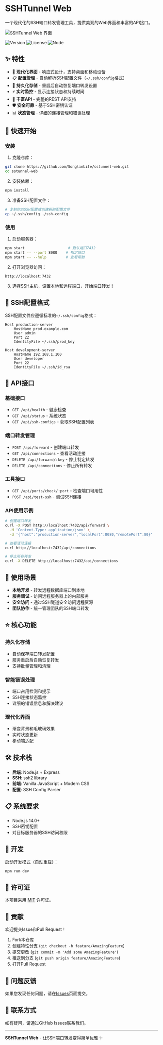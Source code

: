 # SSHTunnel Web

一个现代化的SSH端口转发管理工具，提供美观的Web界面和丰富的API接口。

![SSHTunnel Web 界面](https://github.com/user-attachments/assets/99dc9c27-9b5f-485c-bbdf-5299d4e30731)

![Version](https://img.shields.io/badge/version-1.0.0-blue.svg)
![License](https://img.shields.io/badge/license-MIT-green.svg)
![Node](https://img.shields.io/badge/node-%3E%3D14.0-brightgreen.svg)

## ✨ 特性

- 🚀 **现代化界面** - 响应式设计，支持桌面和移动设备
- 📋 **配置管理** - 自动解析SSH配置文件（`~/.ssh/config`格式）
- 🔄 **持久化存储** - 重启后自动恢复端口转发设置
- ⚡ **实时监控** - 显示连接状态和持续时间
- 🔌 **丰富API** - 完整的REST API支持
- 🛡️ **安全可靠** - 基于SSH密钥认证
- 📊 **状态管理** - 详细的连接管理和错误处理

## 🚀 快速开始

### 安装

1. 克隆仓库：
```bash
git clone https://github.com/SonglinLife/sstunnel-web.git
cd sstunnel-web
```

2. 安装依赖：
```bash
npm install
```

3. 准备SSH配置文件：
```bash
# 复制你的SSH配置或创建新的配置文件
cp ~/.ssh/config ./ssh-config
```

### 使用

1. 启动服务器：
```bash
npm start                    # 默认端口7432
npm start -- --port 8080    # 指定端口
npm start -- --help         # 查看帮助
```

2. 打开浏览器访问：
```
http://localhost:7432
```

3. 选择SSH主机，设置本地和远程端口，开始端口转发！

## 📁 SSH配置格式

SSH配置文件应遵循标准的`~/.ssh/config`格式：

```
Host production-server
    HostName prod.example.com
    User admin
    Port 22
    IdentityFile ~/.ssh/prod_key

Host development-server
    HostName 192.168.1.100
    User developer
    Port 22
    IdentityFile ~/.ssh/id_rsa
```

## 🔌 API接口

### 基础接口
- `GET /api/health` - 健康检查
- `GET /api/status` - 系统状态
- `GET /api/ssh-configs` - 获取SSH配置列表

### 端口转发管理
- `POST /api/forward` - 创建端口转发
- `GET /api/connections` - 查看活动连接
- `DELETE /api/forward/:key` - 停止特定转发
- `DELETE /api/connections` - 停止所有转发

### 工具接口
- `GET /api/ports/check/:port` - 检查端口可用性
- `POST /api/test-ssh` - 测试SSH连接

### API使用示例

```bash
# 创建端口转发
curl -X POST http://localhost:7432/api/forward \
  -H 'Content-Type: application/json' \
  -d '{"host":"production-server","localPort":8080,"remotePort":80}'

# 查看活动连接
curl http://localhost:7432/api/connections

# 停止所有转发
curl -X DELETE http://localhost:7432/api/connections
```

## 🎯 使用场景

- **本地开发** - 转发远程数据库端口到本地
- **服务调试** - 访问远程服务器上的内部服务
- **安全访问** - 通过SSH隧道安全访问远程资源
- **团队协作** - 统一管理团队的SSH端口转发

## ⭐ 核心功能

### 持久化存储
- 自动保存端口转发配置
- 服务重启后自动恢复转发
- 支持批量管理和清理

### 智能错误处理
- 端口占用检测和提示
- SSH连接状态监控
- 详细的错误信息和解决建议

### 现代化界面
- 渐变背景和毛玻璃效果
- 实时状态更新
- 移动端适配

## 🛠️ 技术栈

- **后端**: Node.js + Express
- **SSH**: ssh2 library
- **前端**: Vanilla JavaScript + Modern CSS
- **配置**: SSH Config Parser

## 📋 系统要求

- Node.js 14.0+
- SSH密钥配置
- 对目标服务器的SSH访问权限

## 🔧 开发

启动开发模式（自动重载）：
```bash
npm run dev
```

## 📄 许可证

本项目采用 [MIT](LICENSE) 许可证。

## 🤝 贡献

欢迎提交Issue和Pull Request！

1. Fork本仓库
2. 创建特性分支 (`git checkout -b feature/AmazingFeature`)
3. 提交更改 (`git commit -m 'Add some AmazingFeature'`)
4. 推送到分支 (`git push origin feature/AmazingFeature`)
5. 打开Pull Request

## 🐛 问题反馈

如果您发现任何问题，请在[Issues](https://github.com/SonglinLife/sstunnel-web/issues)页面提交。

## 📧 联系方式

如有疑问，请通过GitHub Issues联系我们。

---

**SSHTunnel Web** - 让SSH端口转发变得简单优雅 ✨
